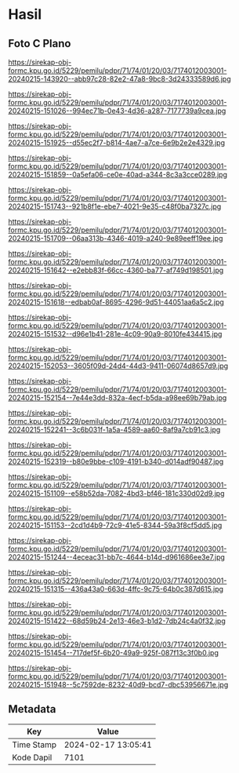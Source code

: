 # Hasil

## Foto C Plano

https://sirekap-obj-formc.kpu.go.id/5229/pemilu/pdpr/71/74/01/20/03/7174012003001-20240215-143920--abb97c28-82e2-47a8-9bc8-3d24333589d6.jpg

https://sirekap-obj-formc.kpu.go.id/5229/pemilu/pdpr/71/74/01/20/03/7174012003001-20240215-151026--994ec71b-0e43-4d36-a287-7177739a9cea.jpg

https://sirekap-obj-formc.kpu.go.id/5229/pemilu/pdpr/71/74/01/20/03/7174012003001-20240215-151925--d55ec2f7-b814-4ae7-a7ce-6e9b2e2e4329.jpg

https://sirekap-obj-formc.kpu.go.id/5229/pemilu/pdpr/71/74/01/20/03/7174012003001-20240215-151859--0a5efa06-ce0e-40ad-a344-8c3a3cce0289.jpg

https://sirekap-obj-formc.kpu.go.id/5229/pemilu/pdpr/71/74/01/20/03/7174012003001-20240215-151743--921b8f1e-ebe7-4021-9e35-c48f0ba7327c.jpg

https://sirekap-obj-formc.kpu.go.id/5229/pemilu/pdpr/71/74/01/20/03/7174012003001-20240215-151709--06aa313b-4346-4019-a240-9e89eeff19ee.jpg

https://sirekap-obj-formc.kpu.go.id/5229/pemilu/pdpr/71/74/01/20/03/7174012003001-20240215-151642--e2ebb83f-66cc-4360-ba77-af749d198501.jpg

https://sirekap-obj-formc.kpu.go.id/5229/pemilu/pdpr/71/74/01/20/03/7174012003001-20240215-151618--edbab0af-8695-4296-9d51-44051aa6a5c2.jpg

https://sirekap-obj-formc.kpu.go.id/5229/pemilu/pdpr/71/74/01/20/03/7174012003001-20240215-151532--d96e1b41-281e-4c09-90a9-8010fe434415.jpg

https://sirekap-obj-formc.kpu.go.id/5229/pemilu/pdpr/71/74/01/20/03/7174012003001-20240215-152053--3605f09d-24d4-44d3-9411-06074d8657d9.jpg

https://sirekap-obj-formc.kpu.go.id/5229/pemilu/pdpr/71/74/01/20/03/7174012003001-20240215-152154--7e44e3dd-832a-4ecf-b5da-a98ee69b79ab.jpg

https://sirekap-obj-formc.kpu.go.id/5229/pemilu/pdpr/71/74/01/20/03/7174012003001-20240215-152241--3c6b031f-1a5a-4589-aa60-8af9a7cb91c3.jpg

https://sirekap-obj-formc.kpu.go.id/5229/pemilu/pdpr/71/74/01/20/03/7174012003001-20240215-152319--b80e9bbe-c109-4191-b340-d014adf90487.jpg

https://sirekap-obj-formc.kpu.go.id/5229/pemilu/pdpr/71/74/01/20/03/7174012003001-20240215-151109--e58b52da-7082-4bd3-bf46-181c330d02d9.jpg

https://sirekap-obj-formc.kpu.go.id/5229/pemilu/pdpr/71/74/01/20/03/7174012003001-20240215-151153--2cd1d4b9-72c9-41e5-8344-59a3f8cf5dd5.jpg

https://sirekap-obj-formc.kpu.go.id/5229/pemilu/pdpr/71/74/01/20/03/7174012003001-20240215-151244--4eceac31-bb7c-4644-b14d-d961686ee3e7.jpg

https://sirekap-obj-formc.kpu.go.id/5229/pemilu/pdpr/71/74/01/20/03/7174012003001-20240215-151315--436a43a0-663d-4ffc-9c75-64b0c387d615.jpg

https://sirekap-obj-formc.kpu.go.id/5229/pemilu/pdpr/71/74/01/20/03/7174012003001-20240215-151422--68d59b24-2e13-46e3-b1d2-7db24c4a0f32.jpg

https://sirekap-obj-formc.kpu.go.id/5229/pemilu/pdpr/71/74/01/20/03/7174012003001-20240215-151454--717def5f-6b20-49a9-925f-087f13c3f0b0.jpg

https://sirekap-obj-formc.kpu.go.id/5229/pemilu/pdpr/71/74/01/20/03/7174012003001-20240215-151948--5c7592de-8232-40d9-bcd7-dbc53956671e.jpg


## Metadata

| Key        | Value               |
| ---------- | ------------------- |
| Time Stamp | 2024-02-17 13:05:41 |
| Kode Dapil | 7101                |



